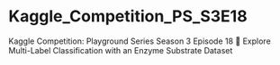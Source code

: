 # Kaggle_Competition_PS_S3E18
Kaggle Competition: Playground Series Season 3 Episode 18 🧬 Explore Multi-Label Classification with an Enzyme Substrate Dataset
